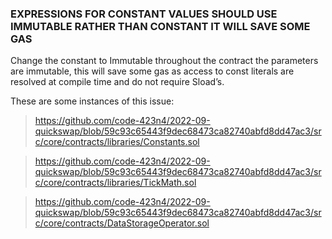 ### EXPRESSIONS FOR CONSTANT VALUES SHOULD USE IMMUTABLE RATHER THAN CONSTANT IT WILL SAVE SOME GAS

Change the constant to Immutable throughout the contract the parameters are immutable, this will save some gas as access to const literals are resolved at compile time and do not require Sload’s.

These are some instances of this issue:


> https://github.com/code-423n4/2022-09-quickswap/blob/59c93c65443f9dec68473ca82740abfd8dd47ac3/src/core/contracts/libraries/Constants.sol

> https://github.com/code-423n4/2022-09-quickswap/blob/59c93c65443f9dec68473ca82740abfd8dd47ac3/src/core/contracts/libraries/TickMath.sol

> https://github.com/code-423n4/2022-09-quickswap/blob/59c93c65443f9dec68473ca82740abfd8dd47ac3/src/core/contracts/DataStorageOperator.sol



